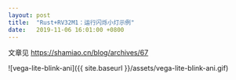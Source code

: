 ```yaml
---
layout: post
title:  "Rust+RV32M1：运行闪烁小灯示例"
date:   2019-11-06 16:01:00 +0800
---
```


文章见 <https://shamiao.cn/blog/archives/67>

![vega-lite-blink-ani]({{ site.baseurl }}/assets/vega-lite-blink-ani.gif)
